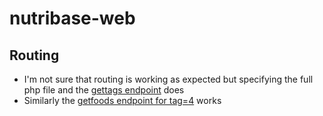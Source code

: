 # nutribase-web
## Routing
* I'm not sure that routing is working as expected but specifying the full php file and the [gettags endpoint](https://objectivedynamics.co.uk/nutribase.php/gettags) does
* Similarly the [getfoods endpoint for tag=4](https://objectivedynamics.co.uk/nutribase.php/getFoods?tagId=4) works
 



